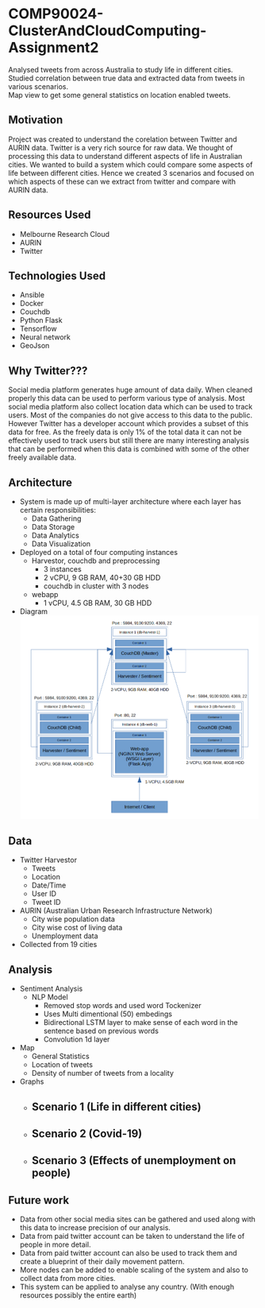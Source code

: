 # COMP90024-ClusterAndCloudComputing-Assignment2
Analysed tweets from across Australia to study life in different cities.<br/>
Studied correlation between true data and extracted data from tweets in various scenarios.<br/>
Map view to get some general statistics on location enabled tweets.

## Motivation
Project was created to understand the corelation between Twitter and AURIN data. Twitter is a very rich source for raw data. We thought of processing this data to understand different aspects of life in Australian cities. We wanted to build a system which could compare some aspects of life between different cities. Hence we created 3 scenarios and focused on which aspects of these can we extract from twitter and compare with AURIN data.

## Resources Used
- Melbourne Research Cloud
- AURIN
- Twitter

## Technologies Used
- Ansible
- Docker
- Couchdb
- Python Flask
- Tensorflow
- Neural network
- GeoJson

## Why Twitter???
Social media platform generates huge amount of data daily. When cleaned properly this data can be used to perform various type of analysis. Most social media platform also collect location data which can be used to track users. Most of the companies do not give access to this data to the public. However Twitter has a developer account which provides a subset of this data for free. As the freely data is only 1% of the total data it can not be effectively used to track users but still there are many interesting analysis that can be performed when this data is combined with some of the other freely available data.

## Architecture
- System is made up of multi-layer architecture where each layer has certain responsibilities: 
  - Data Gathering 
  - Data Storage 
  - Data Analytics 
  - Data Visualization
- Deployed on a total of four computing instances
  - Harvestor, couchdb and preprocessing
    - 3 instances
    - 2 vCPU, 9 GB RAM, 40+30 GB HDD
    - couchdb in cluster with 3 nodes
  - webapp 
    - 1 vCPU, 4.5 GB RAM, 30 GB HDD
- Diagram
![Architecture Diagram](https://github.com/arnavgarg123/COMP90024-ClusterAndCloudComputing-Assignment2/blob/main/Docs/Architecture.png)

## Data
- Twitter Harvestor
  - Tweets
  - Location
  - Date/Time
  - User ID
  - Tweet ID
- AURIN (Australian Urban Research Infrastructure Network)
  - City wise population data
  - City wise cost of living data
  - Unemployment data
- Collected from 19 cities

## Analysis
- Sentiment Analysis
  - NLP Model
    - Removed stop words and used word Tockenizer
    - Uses Multi dimentional (50) embedings
    - Bidirectional LSTM layer to make sense of each word in the sentence based on previous words
    - Convolution 1d layer
- Map
  - General Statistics
  - Location of tweets
  - Density of number of tweets from a locality
- Graphs
  - Scenario 1 (Life in different cities)
    - 
  - Scenario 2 (Covid-19)
    - 
  - Scenario 3 (Effects of unemployment on people)
    - 

## Future work
- Data from other social media sites can be gathered and used along with this data to increase precision of our analysis.
- Data from paid twitter account can be taken to understand the life of people in more detail.
- Data from paid twitter account can also be used to track them and create a blueprint of their daily movement pattern.
- More nodes can be added to enable scaling of the system and also to collect data from more cities.
- This system can be applied to analyse any country. (With enough resources possibly the entire earth)
